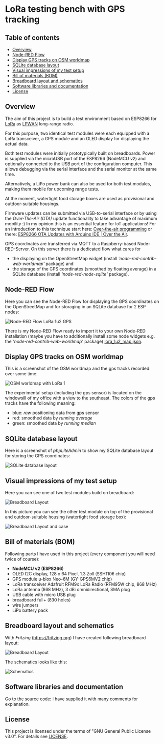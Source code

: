 # LoRa testing bench with GPS tracking

## Table of contents

<!--
@HINT:
autogenerate the TOC with command line tools like 'gh-md-toc' (https://github.com/ekalinin/github-markdown-toc) with following syntax:
$ cat README.md | ../tools/github-markdown-toc/gh-md-toc -
-->

* [Overview](#overview)
* [Node-RED Flow](#node-red-flow)
* [Display GPS tracks on OSM worldmap](#display-gps-tracks-on-osm-worldmap)
* [SQLite database layout](#sqlite-database-layout)
* [Visual impressions of my test setup](#visual-impressions-of-my-test-setup)
* [Bill of materials (BOM)](#bill-of-materials-bom)
* [Breadboard layout and schematics](#breadboard-layout-and-schematics)
* [Software libraries and documentation](#software-libraries-and-documentation)
* [License](#license)

## Overview

The aim of this project is to build a test environment based on ESP8266 for [LoRa](https://en.wikipedia.org/wiki/LoRa) as [LPWAN](https://en.wikipedia.org/wiki/LPWAN) long-range radio.

For this purpose, two identical test modules were each equipped with a LoRa transceiver, a GPS module and an OLED display for displaying the actual data.

Both test modules were initially prototypically built on breadboards. Power is supplied via the microUSB port of the ESP8266 (NodeMCU v2) and optionally connected to the USB port of the configuration computer. This allows debugging via the serial interface and the serial monitor at the same time.

Alternatively, a LiPo power bank can also be used for both test modules, making them mobile for upcoming range tests.

At the moment, watertight food storage boxes are used as provisional and outdoor-suitable housings.

Firmware updates can be submitted via USB-to-serial interface or by using the *Over-The-Air (OTA)* update functionality to take advantage of maximum mobility :) In my opinion this is an essential feature for IoT applications! For an introduction to this technique start here: [Over-the-air programming](https://en.wikipedia.org/wiki/Over-the-air_programming) or there: [ESP8266 OTA Updates with Arduino IDE | Over the Air](https://randomnerdtutorials.com/esp8266-ota-updates-with-arduino-ide-over-the-air/).

GPS coordinates are transferred via MQTT to a Raspberry-based Node-RED-Server. On this server there is a dedicated flow what cares for
- the displaying on the OpenStreetMap widget (install *'node-red-contrib-web-worldmap'* package) and
- the storage of the GPS coordinates (smoothed by floating average) in a SQLite database (install *'node-red-node-sqlite'* package).

## Node-RED Flow

Here you can see the Node-RED Flow for displaying the GPS coordinates on the OpenStreetMap and for storaging in an SQLite database for 2 ESP nodes:

![Node-RED Flow LoRa 1u2 GPS](./node-red/node-red_flow_lora_1u2_map.png)

There is my Node-RED Flow ready to import it to your own Node-RED installation (maybe you have to additionally install some node widgets e.g. the *'node-red-contrib-web-worldmap'* package) [lora_1u2_map.json](./node-red/lora_1u2_map.json).

## Display GPS tracks on OSM worldmap

This is a screenshot of the OSM worldmap and the gps tracks recorded over some time:

![OSM worldmap with LoRa 1](./node-red/node-red_osm_map_lora_2_c.png)

The experimental setup (including the gps sensor) is located on the windowsill of my office with a view to the southeast. The colors of the gps tracks have the following meaning:

- blue: *raw* positioning data from gps sensor
- red: smoothed data by *running average*
- green: smoothed data by *running median*

## SQLite database layout

Here is a screenshot of *phpLiteAdmin* to show my SQLite database layout for storing the GPS coordinates:

![SQLite database layout](./node-red/phpLiteAdmin_db_lora_1_gps.png)

## Visual impressions of my test setup

Here you can see one of two test modules build on breadboard:

![Breadboard Layout](./doc/images/Testboard.jpeg)

In this picture you can see the other test module on top of the provisional and outdoor-suitable housing (watertight food storage box):

![Breadboard Layout and case](./doc/images/Testboard_case.jpeg)

## Bill of materials (BOM)

Following parts I have used in this project (every component you will need twice of course):

- **NodeMCU v2 (ESP8266)**
- OLED I2C display, 128 x 64 Pixel, 1.3 Zoll (SSH1106 chip)
- GPS module u-blox Neo-6M (GY-GPS6MV2 chip)
- LoRa transceiver Adafruit RFM9x LoRa Radio (RFM95W chip, 868 MHz)
- LoRa antenna (868 MHz), 3 dBi omnidirectional, SMA plug
- USB cable with micro USB plug
- breadboard full+ (830 holes)
- wire jumpers
- LiPo battery pack

## Breadboard layout and schematics

With *Fritzing* (https://fritzing.org) I have created following breadboard layout:

![Breadboard Layout](./fritzing/NodeMcu_LoRa_GPS_OLED_Breadboard.png)

The schematics looks like this:

![Schematics](./fritzing/NodeMcu_LoRa_GPS_OLED_Schematics.png)

## Software libraries and documentation

Go to the source code: I have supplied it with many comments for explanation.

## License

This project is licensed under the terms of "GNU General Public License v3.0". For details see [LICENSE](LICENSE).

<!-- ## Todo and known issues

[issue 2019-12-07] Packet message counters flip over sporadically (this may be due to crashes of the mcu). -->








<!--  -->
